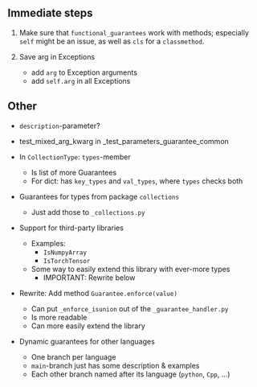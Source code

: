 ## Immediate steps

1. Make sure that `functional_guarantees` work with methods; especially `self`
   might be an issue, as well as `cls` for a `classmethod`.

2. Save arg in Exceptions
    - add `arg` to Exception arguments
    - add `self.arg` in all Exceptions

## Other

- `description`-parameter?

- test_mixed_arg_kwarg in _test_parameters_guarantee_common

- In `CollectionType`: `types`-member
  - Is list of more Guarantees
  - For dict: has `key_types` and `val_types`, where `types` checks both
  
- Guarantees for types from package `collections` 
  - Just add those to `_collections.py`

- Support for third-party libraries
  - Examples:
    - `IsNumpyArray`
    - `IsTorchTensor`
  - Some way to easily extend this library with ever-more types
    - IMPORTANT: Rewrite below

- Rewrite: Add method `Guarantee.enforce(value)`
  - Can put `_enforce_isunion` out of the `_guarantee_handler.py`
  - Is more readable
  - Can more easily extend the library

- Dynamic guarantees for other languages
  - One branch per language
  - `main`-branch just has some description & examples
  - Each other branch named after its language (`python`, `Cpp`, ...)